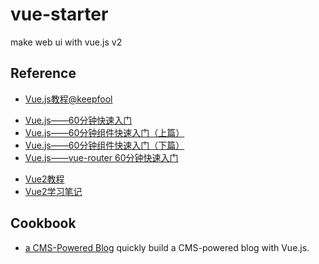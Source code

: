 # vue-starter
make web ui with vue.js v2

## Reference
 * [Vue.js教程@keepfool](https://github.com/keepfool/vue-tutorials)
  - [Vue.js——60分钟快速入门](http://www.cnblogs.com/keepfool/p/5619070.html)
  - [Vue.js——60分钟组件快速入门（上篇）](http://www.cnblogs.com/keepfool/p/5625583.html)
  - [Vue.js——60分钟组件快速入门（下篇）](http://www.cnblogs.com/keepfool/p/5637834.html)
  - [Vue.js——vue-router 60分钟快速入门](http://www.cnblogs.com/keepfool/p/5690366.html)
 * [Vue2教程](http://www.runoob.com/vue2/vue-tutorial.html)
 * [Vue2学习笔记](http://wiki.li3huo.com/Vue.js)

## Cookbook
 * [a CMS-Powered Blog](https://vuejs.org/v2/cookbook/serverless-blog.html) quickly build a CMS-powered blog with Vue.js.
